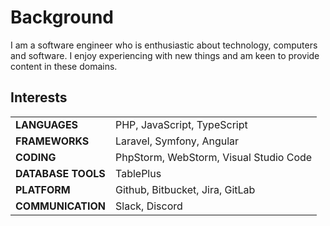 # Background


I am a software engineer who is enthusiastic about technology, computers and software.
I enjoy experiencing with new things and am keen to provide content in these domains.

## Interests

|                    |                                        |
|--------------------|----------------------------------------|
| **LANGUAGES**      | PHP, JavaScript, TypeScript            |
| **FRAMEWORKS**     | Laravel, Symfony, Angular              |
| **CODING**         | PhpStorm, WebStorm, Visual Studio Code |
| **DATABASE TOOLS** | TablePlus                              |
| **PLATFORM**       | Github, Bitbucket, Jira, GitLab        |
| **COMMUNICATION**  | Slack, Discord                         |

